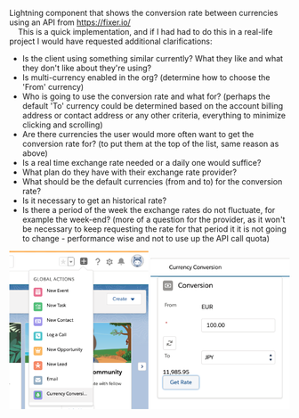 Lightning component that shows the conversion rate between currencies using an API from https://fixer.io/  
&nbsp; &nbsp; 
This is a quick implementation, and if I had had to do this in a real-life project I would have requested additional clarifications:
* Is the client using something similar currently? What they like and what they don't like about they're using?
* Is multi-currency enabled in the org? (determine how to choose the 'From' currency)
* Who is going to use the conversion rate and what for? (perhaps the default 'To' currency could be determined based on the account billing address or contact address or any other criteria, everything to minimize clicking and scrolling)
* Are there currencies the user would more often want to get the conversion rate for? (to put them at the top of the list, same reason as above) 
* Is a real time exchange rate needed or a daily one would suffice? 
* What plan do they have with their exchange rate provider?
* What should be the default currencies (from and to) for the conversion rate?
* Is it necessary to get an historical rate?
* Is there a period of the week the exchange rates do not fluctuate, for example the week-end? (more of a question for the provider, as it won't be necessary to keep requesting the rate for that period it it is not going to change - performance wise and not to use up the API call quota)

<img src="https://github.com/zen37/salesforce/blob/master/conversion-rate/global.png" alt="Global Actions" width="250"/>

<img src="https://github.com/zen37/salesforce/blob/master/conversion-rate/currency%20conversion.png" alt="Currency Conversion" width="250"/>

